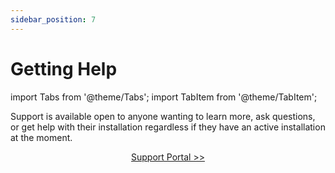 ```yaml
---
sidebar_position: 7
---
```


# Getting Help

import Tabs from '@theme/Tabs';
import TabItem from '@theme/TabItem';

Support is available open to anyone wanting to learn more, ask questions, or get help with their installation regardless if they have an active installation at the moment.

<p align="center">
<a href="https://saasassin.atlassian.net/servicedesk/customer/portal/2" target="_blank" class="doc-button-link">Support Portal >></a>
</p>
